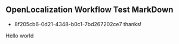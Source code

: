 ## OpenLocalization Workflow Test MarkDown
* 8f205cb6-0d21-4348-b0c1-7bd267202ce7 
thanks!

Hello world